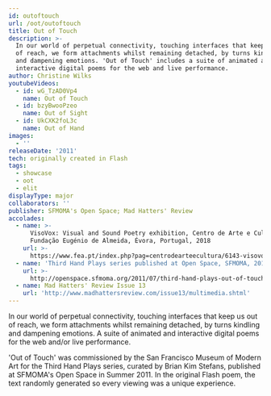 ```yaml
---
id: outoftouch
url: /oot/outoftouch
title: Out of Touch
description: >-
  In our world of perpetual connectivity, touching interfaces that keep us out
  of reach, we form attachments whilst remaining detached, by turns kindling
  and dampening emotions. 'Out of Touch' includes a suite of animated and
  interactive digital poems for the web and live performance.
author: Christine Wilks
youtubeVideos:
  - id: wG_TzAD0Vp4
    name: Out of Touch
  - id: bzyBwooPzeo
    name: Out of Sight
  - id: UkCXK2foL3c
    name: Out of Hand
images:
  - ''
releaseDate: '2011'
tech: originally created in Flash
tags:
  - showcase
  - oot
  - elit
displayType: major
collaborators: ''
publisher: SFMOMA's Open Space; Mad Hatters' Review
accolades:
  - name: >-
      VisoVox: Visual and Sound Poetry exhibition, Centro de Arte e Cultura,
      Fundação Eugénio de Almeida, Évora, Portugal, 2018
    url: >-
      https://www.fea.pt/index.php?pag=centrodearteecultura/6143-visovox-poesia-visual-e-sonora
  - name: 'Third Hand Plays series published at Open Space, SFMOMA, 2011'
    url: >-
      http://openspace.sfmoma.org/2011/07/third-hand-plays-out-of-touch-by-christine-wilks/
  - name: Mad Hatters' Review Issue 13
    url: 'http://www.madhattersreview.com/issue13/multimedia.shtml'
---
```



In our world of perpetual connectivity, touching interfaces that keep us out of reach, we form attachments whilst remaining detached, by turns kindling and dampening emotions. A suite of animated and interactive digital poems for the web and/or live performance.

'Out of Touch' was commissioned by the San Francisco Museum of Modern Art for the Third Hand Plays series, curated by Brian Kim Stefans, published at SFMOMA's Open Space in Summer 2011. In the original Flash poem, the text randomly generated so every viewing was a unique experience.

